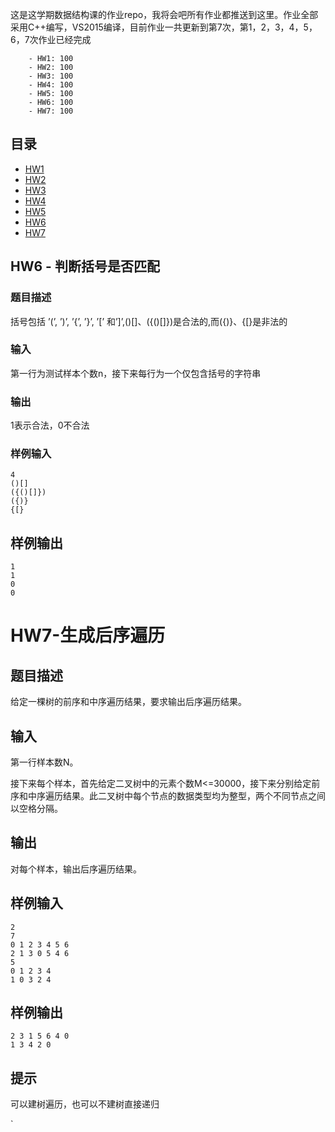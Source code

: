 这是这学期数据结构课的作业repo，我将会吧所有作业都推送到这里。作业全部采用C++编写，VS2015编译，目前作业一共更新到第7次，第1，2，3，4，5，6，7次作业已经完成
~~~
	- HW1: 100
	- HW2: 100
	- HW3: 100
	- HW4: 100
	- HW5: 100
	- HW6: 100
	- HW7: 100
~~~
## 目录
* [HW1](Project1)
* [HW2](project2)
* [HW3](project3)
* [HW4](Project4)
* [HW5](Project5)
* [HW6](project6)
* [HW7](project7)
## HW6 - 判断括号是否匹配
### 题目描述
括号包括 ’(’, ’)’, ’{’, ’}’, ’[’ 和’]’,()[]、({()[]})是合法的,而({)}、{[}是非法的
### 输入
第一行为测试样本个数n，接下来每行为一个仅包含括号的字符串
### 输出
1表示合法，0不合法
### 样例输入
~~~
4
()[]
({()[]})
({)}
{[}
~~~
## 样例输出
~~~
1
1
0
0
~~~

# HW7-生成后序遍历
## 题目描述
给定一棵树的前序和中序遍历结果，要求输出后序遍历结果。
## 输入
第一行样本数N。

接下来每个样本，首先给定二叉树中的元素个数M<=30000，接下来分别给定前序和中序遍历结果。此二叉树中每个节点的数据类型均为整型，两个不同节点之间以空格分隔。
## 输出
对每个样本，输出后序遍历结果。
## 样例输入
~~~
2
7
0 1 2 3 4 5 6 
2 1 3 0 5 4 6 
5
0 1 2 3 4 
1 0 3 2 4 
~~~
## 样例输出
~~~
2 3 1 5 6 4 0 
1 3 4 2 0 
~~~
## 提示
可以建树遍历，也可以不建树直接递归

`
